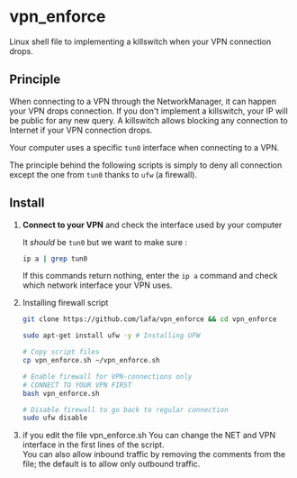 # vpn_enforce
Linux shell file to implementing a killswitch when your VPN connection drops.

## Principle

When connecting to a VPN through the NetworkManager, it can happen your VPN drops connection. If you don't implement a killswitch, your IP will be public for any new query. A killswitch allows blocking any connection to Internet if your VPN connection drops.

Your computer uses a specific `tun0` interface when connecting to a VPN. 

The principle behind the following scripts is simply to deny all connection except the one from `tun0` thanks to `ufw` (a firewall).

## Install

1. **Connect to your VPN** and check the interface used by your computer

    It _should_ be `tun0` but we want to make sure :

    ```bash
    ip a | grep tun0
    ```

    If this commands return nothing, enter the `ip a` command and check which network interface your VPN uses.

2. Installing firewall script

    ```bash
    git clone https://github.com/lafa/vpn_enforce && cd vpn_enforce

    sudo apt-get install ufw -y # Installing UFW

    # Copy script files
    cp vpn_enforce.sh ~/vpn_enforce.sh

    # Enable firewall for VPN-connections only
    # CONNECT TO YOUR VPN FIRST
    bash vpn_enforce.sh

    # Disable firewall to go back to regular connection
    sudo ufw disable
    ```
3. if you edit the file vpn_enforce.sh
   You can change the NET and VPN interface in the first lines of the script.  
   You can also allow inbound traffic by removing the comments from the file; the default is to allow only outbound traffic.
   ```

